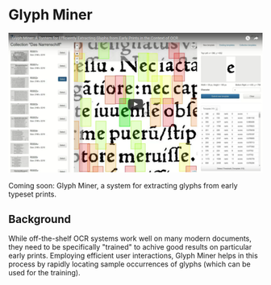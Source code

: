 Glyph Miner
===========

[![Glyph Miner Video](img/video.png)](https://www.youtube.com/watch?v=T-p_kIdsn6k "Glyph Miner: A System for Efficiently Extracting Glyphs from Early Prints in the Context of OCR")

Coming soon: Glyph Miner, a system for extracting glyphs from early typeset prints.

Background
----------
While off-the-shelf OCR systems work well on many modern documents, they need to be 
specifically "trained" to achive good results on particular early prints. Employing 
efficient user interactions, Glyph Miner helps in this process by rapidly locating 
sample occurrences of glyphs (which can be used for the training).

